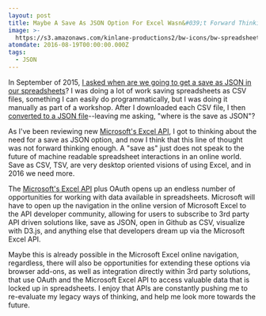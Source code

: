 ```yaml
---
layout: post
title: Maybe A Save As JSON Option For Excel Wasn&#039;t Forward Thinking Enough
image: >-
  https://s3.amazonaws.com/kinlane-productions2/bw-icons/bw-spreadsheet-to-json.png
atomdate: 2016-08-19T00:00:00.000Z
tags:
  - JSON
---
```

In September of 2015, [I asked when are we going to get a save as JSON in our spreadsheets](http://apievangelist.com/2015/09/08/when-are-we-going-to-get-a-save-as-json-in-our-spreadsheets/)? I was doing a lot of work saving spreadsheets as CSV files, something I can easily do programmatically, but I was doing it manually as part of a workshop. After I downloaded each CSV file, I then [converted to a JSON file](http://kinlane.github.io/csv-converter/)\--leaving me asking, "where is the save as JSON"?

As I've been reviewing new [Microsoft's Excel API](https://dev.office.com/excel/rest), I got to thinking about the need for a save as JSON option, and now I think that this line of thought was not forward thinking enough. A "save as" just does not speak to the future of machine readable spreadsheet interactions in an online world. Save as CSV, TSV, are very desktop oriented visions of using Excel, and in 2016 we need more.

The [Microsoft's Excel API](https://dev.office.com/excel/rest) plus OAuth opens up an endless number of opportunities for working with data available in spreadsheets. Microsoft will have to open up the navigation in the online version of Microsoft Excel to the API developer community, allowing for users to subscribe to 3rd party API driven solutions like, save as JSON, open in Github as CSV, visualize with D3.js, and anything else that developers dream up via the Microsoft Excel API.

Maybe this is already possible in the Microsoft Excel online navigation, regardless, there will also be opportunities for extending these options via browser add-ons, as well as integration directly within 3rd party solutions, that use OAuth and the Microsoft Excel API to access valuable data that is locked up in spreadsheets. I enjoy that APIs are constantly pushing me to re-evaluate my legacy ways of thinking, and help me look more towards the future.
